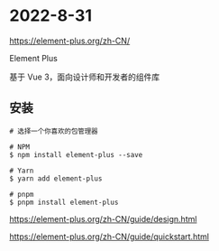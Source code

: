 # 2022-8-31

https://element-plus.org/zh-CN/

Element Plus

基于 Vue 3，面向设计师和开发者的组件库

## 安装

```
# 选择一个你喜欢的包管理器

# NPM
$ npm install element-plus --save

# Yarn
$ yarn add element-plus

# pnpm
$ pnpm install element-plus
```

https://element-plus.org/zh-CN/guide/design.html

https://element-plus.org/zh-CN/guide/quickstart.html
